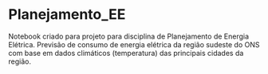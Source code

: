 # Planejamento_EE
Notebook criado para projeto para disciplina de Planejamento de Energia Elétrica. Previsão de consumo de energia elétrica da região sudeste do ONS com base em dados climáticos (temperatura) das principais cidades da região.
